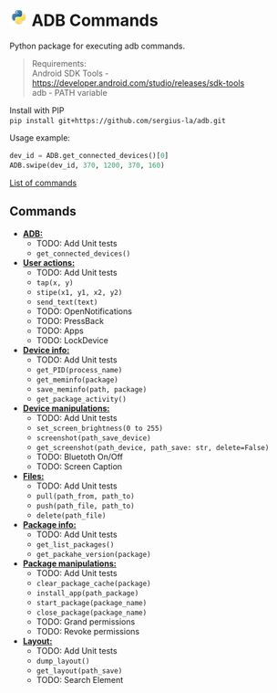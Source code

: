 # <img src="/img/py.png" width="32" height="32"> ADB Commands

Python package for executing adb commands.

> Requirements: <br>
> Android SDK Tools - https://developer.android.com/studio/releases/sdk-tools <br>
> adb - PATH variable

Install with PIP <br>
`pip install git+https://github.com/sergius-la/adb.git`

Usage example:
```python
dev_id = ADB.get_connected_devices()[0]
ADB.swipe(dev_id, 370, 1200, 370, 160)
```

[List of commands](https://github.com/sergius-la/Cheatsheet/blob/master/adb/adb.md)

## Commands
- __[ADB:](/adb/adb.py)__
  - TODO: Add Unit tests
  - `get_connected_devices()`
- __[User actions:](/adb/user_actions.py)__
  - TODO: Add Unit tests
  - `tap(x, y)`
  - `stipe(x1, y1, x2, y2)`
  - `send_text(text)`
  - TODO: OpenNotifications
  - TODO: PressBack
  - TODO: Apps
  - TODO: LockDevice
- __[Device info:](/adb/device_info.py)__
  - TODO: Add Unit tests
  - `get_PID(process_name)`
  - `get_meminfo(package)`
  - `save_meminfo(path, package)`
  - `get_package_activity()`
- __[Device manipulations:](/adb/device_manipulations.py)__
  - TODO: Add Unit tests
  - `set_screen_brightness(0 to 255)`
  - `screenshot(path_save_device)`
  - `get_screenshot(path_device, path_save: str, delete=False)`
  - TODO: Bluetoth On/Off
  - TODO: Screen Caption
- __[Files:](/adb/files.py)__
  - TODO: Add Unit tests
  - `pull(path_from, path_to)`
  - `push(path_file, path_to)`
  - `delete(path_file)`
- __[Package info:](/adb/package_info.py)__
  - TODO: Add Unit tests
  - `get_list_packages()`
  - `get_packahe_version(package)`
- __[Package manipulations:](/adb/package_manipulations.py)__
  - TODO: Add Unit tests
  - `clear_package_cache(package)`
  - `install_app(path_package)`
  - `start_package(package_name)`
  - `close_package(package_name)`
  - TODO: Grand permissions
  - TODO: Revoke permissions
- __[Layout:](/adb/layout.py)__
  - TODO: Add Unit tests
  - `dump_layout()`
  - `get_layout(path_save)`
  - TODO: Search Element